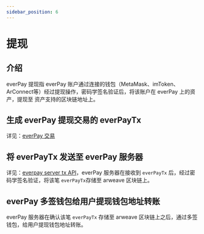 ```yaml
---
sidebar_position: 6
---
```

# 提现

## 介绍
everPay 提现指 everPay 账户通过连接的钱包（MetaMask、imToken、ArConnect等）经过提现操作，密码学签名验证后，将该账户在 everPay 上的资产，提现至 资产支持的区块链地址上。

## 生成 everPay 提现交易的 everPayTx
详见：[everPay 交易](./everpay-tx)

## 将 everPayTx 发送至 everPay 服务器
详见：[everpay server tx API](../server-api/operation-api/tx)，everPay 服务器在接收到 `everPayTx` 后，经过密码学签名验证，将该笔 `everPayTx`存储至 arweave 区块链上。

## everPay 多签钱包给用户提现钱包地址转账
everPay 服务器在确认该笔 `everPayTx` 存储至 arweave 区块链上之后，通过多签钱包，给用户提现钱包地址转账。